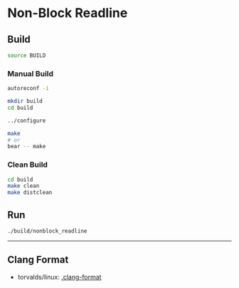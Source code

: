 # Non-Block Readline

## Build

```bash
source BUILD
```

### Manual Build

```bash
autoreconf -i
```

```bash
mkdir build
cd build
```

```bash
../configure
```

```bash
make
# or
bear -- make
```

### Clean Build

```bash
cd build
make clean
make distclean
```

## Run

```bash
./build/nonblock_readline
```

---

## Clang Format

- torvalds/linux: [.clang-format](https://github.com/torvalds/linux/blob/master/.clang-format)

